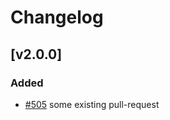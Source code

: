 # Changelog

## [v2.0.0]

### Added

- [#505] some existing pull-request

[#505]: https://github.com/Symplify/Symplify/pull/505